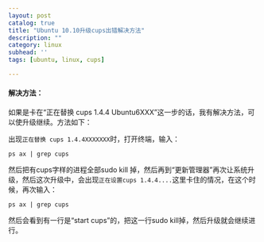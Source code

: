 ```yaml
---
layout: post
catalog: true
title: "Ubuntu 10.10升级cups出错解决方法"
description: ""
category: linux
subhead: ''
tags: [ubuntu, linux, cups]

---
```


#### 解决方法：

如果是卡在“正在替换 cups 1.4.4 Ubuntu6XXX”这一步的话，我有解决方法，可以使升级继续。方法如下：

出现`正在替换 cups 1.4.4XXXXXXX`时，打开终端，输入：

    ps ax | grep cups
    
然后把有cups字样的进程全部sudo kill 掉，然后再到“更新管理器”再次让系统升级，然后这次升级中，会出现`正在设置cups 1.4.4....`这里卡住的情况，在这个时候，再次输入：

    ps ax | grep cups
    
然后会看到有一行是“start cups”的，把这一行sudo kill掉，然后升级就会继续进行。

